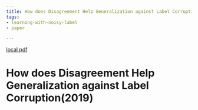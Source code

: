 ```yaml
---
title: How does Disagreement Help Generalization against Label Corruption(2019)
tags:
- learning-with-noisy-label
- paper

---
```


[local pdf](../../../pdfs/2019-How%20does%20Disagreement%20Help%20Generalization%20against%20Label%20Corruption.pdf)

# How does Disagreement Help Generalization against Label Corruption(2019)
